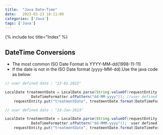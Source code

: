 ```yaml
---
title:  "Java Date-Time"
date:   2023-03-23 18:11:00
categories: ['Java']
tags: ['Java']
---
```

{% include toc title="Index" %}

## DateTime Conversions

* The most common ISO Date Format is YYYY-MM-dd(1998-11-11)
* If the date is not in the ISO Date format (yyyy-MM-dd).Use the java code as below:

``` java
// user defined date : "23-01-2023"

LocalDate treatmentDate = LocalDate.parse(String.valueOf(requestEntity.get("treatmentDate")),
            DateTimeFormatter.ofPattern("dd-MM-yyyy")); //user defined date : "treatmentDate": "23-01-2023",
    requestEntity.put("treatmentDate", treatmentDate.format(DateTimeFormatter.ISO_DATE));//2023-01-23
```

``` java
// user defined date : "23-Jan-2023"

LocalDate treatmentDate = LocalDate.parse(String.valueOf(requestEntity.get("treatmentDate")),
            DateTimeFormatter.ofPattern("dd-MMM-yyyy"));  user defined date : "23-Jan-2023"
    requestEntity.put("treatmentDate", treatmentDate.format(DateTimeFormatter.ISO_DATE));//2023-01-23
```
